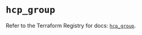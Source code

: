 # `hcp_group`

Refer to the Terraform Registry for docs: [`hcp_group`](https://registry.terraform.io/providers/hashicorp/hcp/0.110.0/docs/resources/group).

